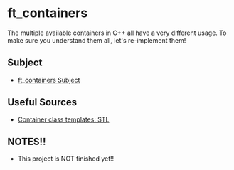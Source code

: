# ft_containers
The multiple available containers in C++ all have a very different usage. To make sure you understand them all, let's re-implement them!
## Subject
 - [ft_containers Subject](https://github.com/su-omb/ft_containers_42/blob/main/en.subject.pdf)
## Useful Sources
 - [Container class templates: STL](https://www.cplusplus.com/reference/stl/)

## NOTES!!
 - This project is NOT finished yet!!